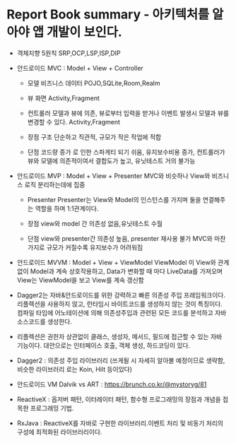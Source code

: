 # Report Book summary - 아키텍처를 알아야 앱 개발이 보인다.

* 객체지향 5원칙
SRP,OCP,LSP,ISP,DIP

* 안드로이드 MVC : Model + View + Controller

    - 모델
    비즈니스 데이터
    POJO,SQLite,Room,Realm

    - 뷰
    화면
    Activity,Fragment

    - 컨트롤러
    모델과 뷰에 의존, 뷰로부터 입력을 받거나 이벤트 발생시 모델과 뷰를 변경할 수 있다.
    Activity,Fragment

    - 장점
    구조 단순하고 직관적, 규모가 작은 작업에 적합

    - 단점
    코드량 증가 로 인한 스파게티 되기 쉬움, 유지보수비용 증가, 컨트롤러가 뷰와 모델에 의존적이여서 결합도가 높고, 유닛테스트 거의 불가능

* 안드로이드 MVP : Model + View + Presenter
    MVC와 비슷하나 View와 비즈니스 로직 분리하는데에 집중

    - Presenter
    Presenter는 View와 Model의 인스턴스를 가지며 둘을 연결해주는 역할을 하며 1:1관계이다.

    - 장점
    view와 model 간 의존성 없음,유닛테스트 수월

    - 단점
    view와 presenter간 의존성 높음, presenter 재사용 불가
    MVC와 마찬가지로 규모가 커질수록 유지보수가 어려워짐

* 안드로이드 MVVM : Model + View + ViewModel
    ViewModel 이 View와 관계없이 Model과 계속 상호작용하고, Data가 변화할 때 마다 LiveData를 가져오며 View는 ViewModel을 보고 View를 계속 갱신함

* Dagger2는 자바&안드로이드를 위한 강력하고 빠른 의존성 주입 프레임워크이다. 리플렉션을 사용하지 않고, 런타임시 바이트코드를 생성하지 않는 것이 특징이다.
컴파일 타임에 어노테이션에 의해 의존성주입과 관련된 모든 코드를 분석하고 자바 소스코드를 생성한다.

* 리플렉션은 권한자 상관없이 클래스, 생성자, 메서드, 필드에 접근할 수 있는 자바 기능이다. 대안으로는 인터페이스 호출, 객체 생성, 하드코딩이 있다.

* Dagger2 : 의존성 주입 라이브러리 (쓰게될 시 자세히 알아볼 예정이므로 생략함, 비슷한 라이브러리 로는 Koin, Hilt 
등이있다)

* 안드로이드 VM
 Dalvik vs ART : https://brunch.co.kr/@mystoryg/81
 

* ReactiveX : 옵저버 패턴, 이터레이터 패턴, 함수형 프로그래밍의 장점과 개념을 접목한 프로그래밍 기법.


* RxJava : ReactiveX를 자바로 구현한 라이브러리.이벤트 처리 및 비동기 처리의 구성에 최적화된 라이브러리이다.
  

